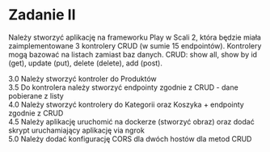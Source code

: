 # Zadanie II

Należy stworzyć aplikację na frameworku Play w Scali 2, która będzie
miała zaimplementowane 3 kontrolery CRUD (w sumie 15 endpointów).
Kontrolery mogą bazować na listach zamiast baz danych. CRUD: show all,
show by id (get), update (put), delete (delete), add (post).

3.0 Należy stworzyć kontroler do Produktów  
3.5 Do kontrolera należy stworzyć endpointy zgodnie z CRUD - dane
pobierane z listy  
4.0 Należy stworzyć kontrolery do Kategorii oraz Koszyka + endpointy
zgodnie z CRUD  
4.5 Należy aplikację uruchomić na dockerze (stworzyć obraz) oraz dodać
skrypt uruchamiający aplikację via ngrok  
5.0 Należy dodać konfigurację CORS dla dwóch hostów dla metod CRUD
